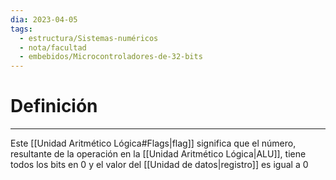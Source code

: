 ```yaml
---
dia: 2023-04-05
tags:
  - estructura/Sistemas-numéricos
  - nota/facultad
  - embebidos/Microcontroladores-de-32-bits
---
```

# Definición
---
Este [[Unidad Aritmético Lógica#Flags|flag]] significa que el número, resultante de la operación en la [[Unidad Aritmético Lógica|ALU]], tiene todos los bits en $0$ y el valor del [[Unidad de datos|registro]] es igual a $0$